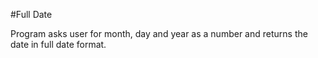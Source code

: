 #Full Date

Program asks user for month, day and year as a number and returns the date in full date format.